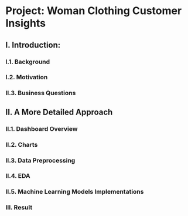# Project: Woman Clothing Customer Insights 
## I. Introduction: 
### I.1. Background 
### I.2. Motivation
### II.3. Business Questions 
## II. A More Detailed Approach
### II.1. Dashboard Overview
### II.2. Charts
### II.3. Data Preprocessing
### II.4. EDA 
### II.5. Machine Learning Models Implementations
### III. Result 
